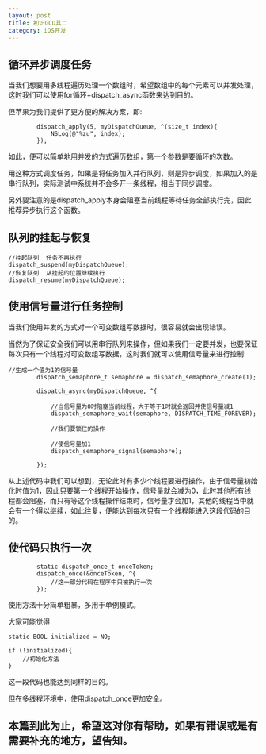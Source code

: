 ```yaml
---
layout: post
title: 初识GCD其二
category: iOS开发
---
```



## 循环异步调度任务

当我们想要用多线程遍历处理一个数组时，希望数组中的每个元素可以并发处理，这时我们可以使用for循环+dispatch_async函数来达到目的。

但苹果为我们提供了更方便的解决方案，即:

```
        dispatch_apply(5, myDispatchQueue, ^(size_t index){
            NSLog(@"%zu", index);
        });
```

如此，便可以简单地用并发的方式遍历数组，第一个参数是要循环的次数。

用这种方式调度任务，如果是将任务加入并行队列，则是异步调度，如果加入的是串行队列，实际测试中系统并不会多开一条线程，相当于同步调度。

另外要注意的是dispatch_apply本身会阻塞当前线程等待任务全部执行完，因此推荐异步执行这个函数。

## 队列的挂起与恢复

```
//挂起队列  任务不再执行
dispatch_suspend(myDispatchQueue);
//恢复队列  从挂起的位置继续执行
dispatch_resume(myDispatchQueue);
```

## 使用信号量进行任务控制

当我们使用并发的方式对一个可变数组写数据时，很容易就会出现错误。

当然为了保证安全我们可以用串行队列来操作，但如果我们一定要并发，也要保证每次只有一个线程对可变数组写数据，这时我们就可以使用信号量来进行控制:

```
//生成一个值为1的信号量
        dispatch_semaphore_t semaphore = dispatch_semaphore_create(1);
        
        dispatch_async(myDispatchQueue, ^{
           
            //当信号量为0时阻塞当前线程，大于等于1时就会返回并使信号量减1
            dispatch_semaphore_wait(semaphore, DISPATCH_TIME_FOREVER);
            
            //我们要锁住的操作
            
            //使信号量加1
            dispatch_semaphore_signal(semaphore);
            
        });
```

从上述代码中我们可以想到，无论此时有多少个线程要进行操作，由于信号量初始化时值为1，因此只要第一个线程开始操作，信号量就会减为0，此时其他所有线程都会阻塞，而只有等这个线程操作结束时，信号量才会加1，其他的线程当中就会有一个得以继续，如此往复，便能达到每次只有一个线程能进入这段代码的目的。

## 使代码只执行一次

```
        static dispatch_once_t onceToken;
        dispatch_once(&onceToken, ^{
            //这一部分代码在程序中只被执行一次
        });
```

使用方法十分简单粗暴，多用于单例模式。

大家可能觉得

```
static BOOL initialized = NO;

if (!initialized){
	//初始化方法
}
```

这一段代码也能达到同样的目的。

但在多线程环境中，使用dispatch_once更加安全。
 
## 本篇到此为止，希望这对你有帮助，如果有错误或是有需要补充的地方，望告知。




